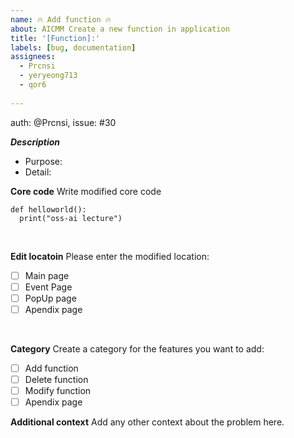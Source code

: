 ```yaml
---
name: 🔥 Add function 🔥
about: AICMM Create a new function in application
title: '[Function]:'
labels: [bug, documentation]
assignees: 
  - Prcnsi
  - yeryeong713
  - qor6
    
---
```

auth: @Prcnsi, issue: #30

_**Description**_
 - Purpose:
 - Detail: 

**Core code**
Write modified core code
```
def helloworld():
  print("oss-ai lecture")
```
</br>

**Edit locatoin**
Please enter the modified location:
- [ ] Main page 
- [ ] Event Page
- [ ] PopUp page
- [ ] Apendix page
</br>

**Category**
Create a category for the features you want to add:
- [ ] Add function
- [ ] Delete function
- [ ] Modify function 
- [ ] Apendix page

**Additional context**
Add any other context about the problem here.



